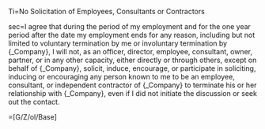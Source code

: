 Ti=No Solicitation of Employees, Consultants or Contractors

sec=I agree that during the period of my employment and for the one year period after the date my employment ends for any reason, including but not limited to voluntary termination by me or involuntary termination by {_Company}, I will not, as an officer, director, employee, consultant, owner, partner, or in any other capacity, either directly or through others, except on behalf of {_Company}, solicit, induce, encourage, or participate in soliciting, inducing or encouraging any person known to me to be an employee, consultant, or independent contractor of {_Company} to terminate his or her relationship with {_Company}, even if I did not initiate the discussion or seek out the contact.

=[G/Z/ol/Base]
